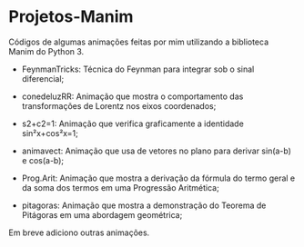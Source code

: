 # Projetos-Manim
Códigos de algumas animações feitas por mim utilizando a biblioteca Manim do Python 3.

- FeynmanTricks: Técnica do Feynman para integrar sob o sinal diferencial;

- conedeluzRR: Animação que mostra o comportamento das transformações de Lorentz nos eixos coordenados;

- s2+c2=1: Animação que verifica graficamente a identidade sin²x+cos²x=1;

- animavect: Animação que usa de vetores no plano para derivar sin(a-b) e cos(a-b);

- Prog.Arit: Animação que mostra a derivação da fórmula do termo geral e da soma dos termos em uma Progressão Aritmética;

- pitagoras: Animação que mostra a demonstração do Teorema de Pitágoras em uma abordagem geométrica;

Em breve adiciono outras animações.
